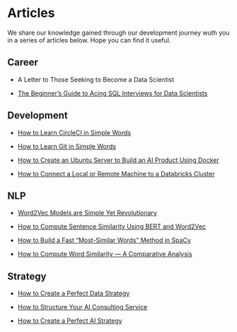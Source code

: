 # Articles
We share our knowledge gained through our development journey wuth you in a series of articles below. Hope you can find it useful.


## Career
- A Letter to Those Seeking to Become a Data Scientist

- [The Beginner’s Guide to Acing SQL Interviews for Data Scientists](https://towardsdatascience.com/the-beginners-guide-to-acing-sql-interviews-for-data-scientists-30317d6692ec
)


## Development
- [How to Learn CircleCI in Simple Words](https://towardsdatascience.com/how-to-learn-circleci-in-simple-words-2275e4299628)

- [How to Learn Git in Simple Words](https://towardsdatascience.com/how-to-learn-git-in-simple-words-263618071dd8)

- [How to Create an Ubuntu Server to Build an AI Product Using Docker](https://towardsdatascience.com/how-to-create-an-ubuntu-server-to-build-an-ai-product-using-docker-a2414aa09f59)

- [How to Connect a Local or Remote Machine to a Databricks Cluster](https://towardsdatascience.com/how-to-connect-a-local-or-remote-machine-to-a-databricks-cluster-18e03afb53c6)

## NLP
- [Word2Vec Models are Simple Yet Revolutionary](https://towardsdatascience.com/word2vec-models-are-simple-yet-revolutionary-de1fef544b87)

- [How to Compute Sentence Similarity Using BERT and Word2Vec](https://towardsdatascience.com/how-to-compute-sentence-similarity-using-bert-and-word2vec-ab0663a5d64)

- [How to Build a Fast “Most-Similar Words” Method in SpaCy](https://towardsdatascience.com/how-to-build-a-fast-most-similar-words-method-in-spacy-32ed104fe498)

- [How to Compute Word Similarity — A Comparative Analysis](https://towardsdatascience.com/how-to-compute-word-similarity-a-comparative-analysis-e9d9d3cb3080)

## Strategy
- [How to Create a Perfect Data Strategy]()

- [How to Structure Your AI Consulting Service]()

- [How to Create a Perfect AI Strategy]()

